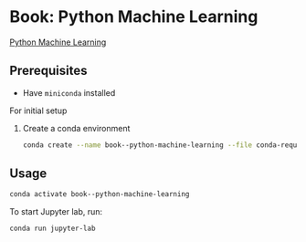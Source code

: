 
# Book: Python Machine Learning

[Python Machine Learning](https://www.amazon.com.au/Python-Machine-Learning-Sebastian-Raschka/dp/1789955750)

## Prerequisites

* Have `miniconda` installed

For initial setup

1. Create a conda environment

   ```sh
   conda create --name book--python-machine-learning --file conda-requirements.txt --channel conda-forge
   ```

## Usage

```sh
conda activate book--python-machine-learning
```

To start Jupyter lab, run:

```sh
conda run jupyter-lab
```
